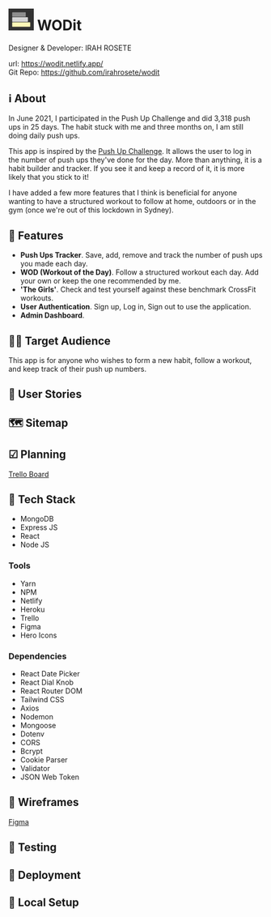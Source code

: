 # <img src='./client/src/img/wodit-logo.jpg' alt='wodit logo' width='50' /> WODit

Designer & Developer: IRAH ROSETE

url: https://wodit.netlify.app/<br>
Git Repo: https://github.com/irahrosete/wodit

## ℹ About

In June 2021, I participated in the Push Up Challenge and did 3,318 push ups in 25 days. The habit stuck with me and three months on, I am still doing daily push ups.

This app is inspired by the [Push Up Challenge](https://www.thepushupchallenge.com.au/). It allows the user to log in the number of push ups they've done for the day. More than anything, it is a habit builder and tracker. If you see it and keep a record of it, it is more likely that you stick to it!

I have added a few more features that I think is beneficial for anyone wanting to have a structured workout to follow at home, outdoors or in the gym (once we're out of this lockdown in Sydney).

## 🔑 Features

- **Push Ups Tracker**. Save, add, remove and track the number of push ups you made each day.
- **WOD (Workout of the Day)**. Follow a structured workout each day. Add your own or keep the one recommended by me.
- **'The Girls'**. Check and test yourself against these benchmark CrossFit workouts.
- **User Authentication**. Sign up, Log in, Sign out to use the application.
- **Admin Dashboard**.

## 🧍‍♂️ Target Audience

This app is for anyone who wishes to form a new habit, follow a workout, and keep track of their push up numbers.

## 📒 User Stories

## 🗺 Sitemap

## ☑ Planning

[Trello Board](https://trello.com/b/Tef96hTL/wodit)

## 🧱 Tech Stack

- MongoDB
- Express JS
- React
- Node JS

### Tools

- Yarn
- NPM
- Netlify
- Heroku
- Trello
- Figma
- Hero Icons

### Dependencies

- React Date Picker
- React Dial Knob
- React Router DOM
- Tailwind CSS
- Axios
- Nodemon
- Mongoose
- Dotenv
- CORS
- Bcrypt
- Cookie Parser
- Validator
- JSON Web Token

## 📝 Wireframes

[Figma](https://www.figma.com/file/NvYpSOdQSfpf8fQ9W6j5c5/WODit?node-id=0%3A1)

## 🧪 Testing

## 🚀 Deployment

## 💾 Local Setup
